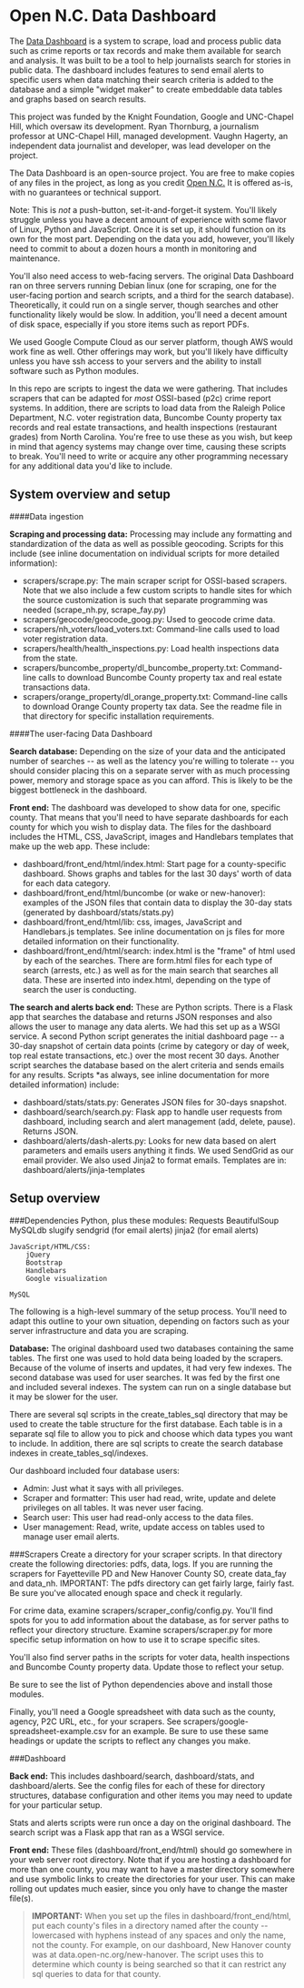 Open N.C. Data Dashboard
=====================

The [Data Dashboard](http://data.open-nc.org/wake/) is a system to scrape, load and process public data such as crime reports or tax records and make them available for search and analysis. It was built to be a tool to help journalists search for stories in public data. The dashboard includes features to send email alerts to specific users when data matching their search criteria is added to the database and a simple "widget maker" to create embeddable data tables and graphs based on search results.

This project was funded by the Knight Foundation, Google and UNC-Chapel Hill, which oversaw its development. Ryan Thornburg, a journalism professor at UNC-Chapel Hill, managed development. Vaughn Hagerty, an independent data journalist and developer, was lead developer on the project.

The Data Dashboard is an open-source project. You are free to make copies of any files in the project, as long as you credit [Open N.C.](https://open-nc.org/) It is offered as-is, with no guarantees or technical support.

Note: This is *not* a push-button, set-it-and-forget-it system. You'll likely struggle unless you have a decent amount of experience with some flavor of Linux, Python and JavaScript. Once it is set up, it should function on its own for the most part. Depending on the data you add, however, you'll likely need to commit to about a dozen hours a month in monitoring and maintenance.

You'll also need access to web-facing servers. The original Data Dashboard ran on three servers running Debian linux (one for scraping, one for the user-facing portion and search scripts, and a third for the search database). Theoretically, it could run on a single server, though searches and other functionality likely would be slow. In addition, you'll need a decent amount of disk space, especially if you store items such as report PDFs.

We used Google Compute Cloud as our server platform, though AWS would work fine as well. Other offerings may work, but you'll likely have difficulty unless you have ssh access to your servers and the ability to install software such as Python modules.

In this repo are scripts to ingest the data we were gathering. That includes scrapers that can be adapted for *most* OSSI-based (p2c) crime report systems. In addition, there are scripts to load data from the Raleigh Police Department, N.C. voter registration data, Buncombe County property tax records and real estate transactions, and health inspections (restaurant grades) from North Carolina. You're free to use these as you wish, but keep in mind that agency systems may change over time, causing these scripts to break. You'll need to write or acquire any other programming necessary for any additional data you'd like to include.

System overview and setup
--------------------------------

####Data ingestion

**Scraping and processing data:** Processing may include any formatting and standardization of the data as well as possible geocoding. Scripts for this include (see inline documentation on individual scripts for more detailed information): 	 	

 - scrapers/scrape.py: The main scraper script for OSSI-based scrapers.
   Note that we also include a few custom scripts to handle sites for
   which the source customization is such that separate programming was
   needed (scrape_nh.py, scrape_fay.py)
 - scrapers/geocode/geocode_goog.py: Used to geocode crime data.
 - scrapers/nh_voters/load_voters.txt: Command-line calls used to load voter registration data.    
 - scrapers/health/health_inspections.py: Load    health inspections
   data from the state.
 - scrapers/buncombe_property/dl_buncombe_property.txt: Command-line calls to download Buncombe County property tax and real estate transactions data.
 - scrapers/orange_property/dl_orange_property.txt: Command-line calls to download Orange County property tax data. See the readme file in that directory for specific installation requirements.

	
####The user-facing Data Dashboard

**Search database:** Depending on the size of your data and the anticipated number of searches -- as well as the latency you're willing to tolerate -- you should consider placing this on a separate server with as much processing power, memory and storage space as you can afford. This is likely to be the biggest bottleneck in the dashboard.
		
**Front end:** The dashboard was developed to show data for one, specific county. That means that you'll need to have separate dashboards for each county for which you wish to display data. The files for the dashboard includes the HTML, CSS, JavaScript, images and Handlebars templates that make up the web app. These include:

- dashboard/front_end/html/index.html: Start page for a county-specific dashboard. Shows graphs and tables for the last 30 days' worth of  data for each data category.
- dashboard/front_end/html/buncombe (or wake or new-hanover): examples of the JSON files that contain data to display the 30-day stats  (generated by dashboard/stats/stats.py)
- dashboard/front_end/html/lib: css, images, JavaScript and Handlebars.js templates. See inline documentation on js files for more detailed information on their functionality.
- dashboard/front_end/html/search: index.html is the "frame" of html used by each of the searches. There are form.html files for each type of search (arrests, etc.) as well as for the main search that searches all data. These are inserted into index.html, depending on the type of search the user is conducting.
		
**The search and alerts back end:** These are Python scripts. There is a Flask app that searches the database and returns JSON responses and also allows the user to manage any data alerts. We had this set up as a WSGI service. A second Python script generates the initial dashboard page -- a 30-day snapshot of certain data points (crime by category or day of week, top real estate transactions, etc.) over the most recent 30 days. Another script searches the database based on the alert criteria and sends emails for any results. Scripts *as always, see inline documentation for more detailed information) include:
		
- dashboard/stats/stats.py: Generates JSON files for 30-days snapshot.
- dashboard/search/search.py: Flask app to handle user requests from dashboard, including search and alert management (add, delete, pause). Returns JSON.
- dashboard/alerts/dash-alerts.py: Looks for new data based on alert parameters and emails users anything it finds. We used SendGrid as our email provider. We also used Jinja2 to format emails. Templates are in: dashboard/alerts/jinja-templates
		
Setup overview
------------------
###Dependencies
	Python, plus these modules:
		Requests
		BeautifulSoup
		MySQLdb
		slugify
		sendgrid (for email alerts)
		jinja2 (for email alerts)


	JavaScript/HTML/CSS:
		jQuery
		Bootstrap
		Handlebars
		Google visualization
	
	MySQL
	
The following is a high-level summary of the setup process. You'll need to adapt this outline to your own situation, depending on factors such as your server infrastructure and data you are scraping.
	
**Database:** The original dashboard used two databases containing the same tables. The first one was used to hold data being loaded by the scrapers. Because of the volume of inserts and updates, it had very few indexes. The second database was used for user searches. It was fed by the first one and included several indexes. The system can run on a single database but it may be slower for the user.
		
There are several sql scripts in the create_tables_sql directory that may be used to create the table structure for the first database. Each table is in a separate sql file to allow you to pick and choose which data types you want to include. In addition, there are sql scripts to create the search database indexes in create_tables_sql/indexes.
		
Our dashboard included four database users:
		
- Admin: Just what it says with all privileges.
- Scraper and formatter: This user had read, write, update and delete privileges on all tables. It was never user facing.
- Search user: This user had read-only access to the data files.
- User management: Read, write, update access on tables used to manage user email alerts.
		
###Scrapers
Create a directory for your scraper scripts. In that directory create the following directories: pdfs, data, logs. If you are running the scrapers for Fayetteville PD and New Hanover County SO, create data_fay and data_nh. IMPORTANT: The pdfs directory can get fairly large, fairly fast. Be sure you've allocated enough space and check it regularly.
		
For crime data, examine scrapers/scraper_config/config.py. You'll find spots for you to add information about the database, as for server paths to reflect your directory structure. Examine scrapers/scraper.py for more specific setup information on how to use it to scrape specific sites.
		
You'll also find server paths in the scripts for voter data, health inspections and Buncombe County property data. Update those to reflect your setup.
		
Be sure to see the list of Python dependencies above and install those modules.

Finally, you'll need a Google spreadsheet with data such as the county, agency, P2C URL, etc., for your scrapers. See scrapers/google-spreadsheet-example.csv for an example. Be sure to use these same headings or update the scripts to reflect any changes you make.
		
###Dashboard
		
**Back end:** This includes dashboard/search, dashboard/stats, and dashboard/alerts. See the config files for each of these for directory structures, database configuration and other items you may need to update for your particular setup.
			
Stats and alerts scripts were run once a day on the original dashboard. The search script was a Flask app that ran as a WSGI service.
			
**Front end:** These files (dashboard/front_end/html) should go somewhere in your web server root directory. Note that if you are hosting a dashboard for more than one county, you may want to have a master directory somewhere and use symbolic links to create the directories for your user. This can make rolling out updates much easier, since you only have to change the master file(s).
			

> **IMPORTANT:** When you set up the files in dashboard/front_end/html, put  each county's files in a directory named after the county -- lowercased with hyphens instead of any spaces and only the name, not the county. For example, on our dashboard, New Hanover county was at data.open-nc.org/new-hanover. The script uses this to determine which county is being searched so that it can restrict any sql queries to data for that county.

